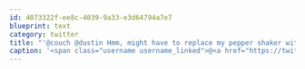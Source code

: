 ```yaml
---
id: 4073322f-ee8c-4039-9a33-e3d64794a7e7
blueprint: text
category: twitter
title: "'@couch @dustin Hmm, might have to replace my pepper shaker with dried sriracha"
caption: '<span class="username username_linked">@<a href="https://twitter.com/couch" title="Bill Couch">couch</a></span> <span class="username username_linked">@<a href="https://twitter.com/dustin" title="dustin senos">dustin</a></span> Hmm, might have to replace my pepper shaker with dried sriracha'
---
```

